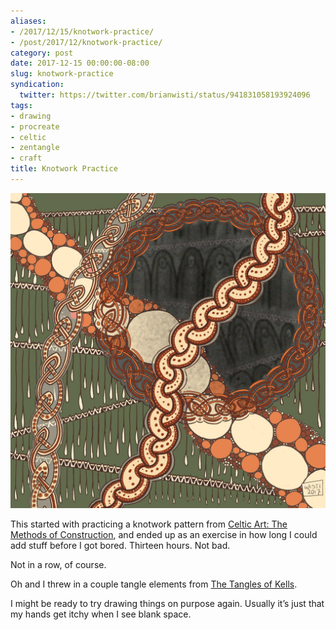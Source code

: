 ```yaml
---
aliases:
- /2017/12/15/knotwork-practice/
- /post/2017/12/knotwork-practice/
category: post
date: 2017-12-15 00:00:00-08:00
slug: knotwork-practice
syndication:
  twitter: https://twitter.com/brianwisti/status/941831058193924096
tags:
- drawing
- procreate
- celtic
- zentangle
- craft
title: Knotwork Practice
---
```


![attachments/img/2017/cover-2017-12-15.jpg](../../../attachments/img/2017/cover-2017-12-15.jpg)

This started with practicing a knotwork pattern from [Celtic Art: The Methods of Construction](https://www.goodreads.com/book/show/618205.Celtic_Art), and ended up as an exercise in how long I could add stuff before I got bored. Thirteen hours. Not bad.

Not in a row, of course.

Oh and I threw in a couple tangle elements from [The Tangles of Kells](https://www.goodreads.com/book/show/26311641-the-tangles-of-kells).

I might be ready to try drawing things on purpose again. Usually it’s just that my hands get itchy when I see blank space.
